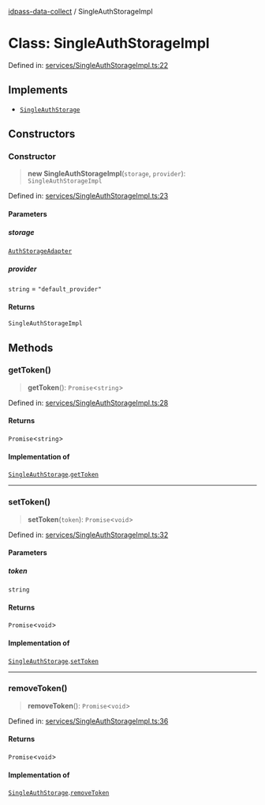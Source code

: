 [idpass-data-collect](../index.md) / SingleAuthStorageImpl

# Class: SingleAuthStorageImpl

Defined in: [services/SingleAuthStorageImpl.ts:22](https://github.com/idpass/idpass-data-collect/blob/main/packages/datacollect/src/services/SingleAuthStorageImpl.ts#L22)

## Implements

- [`SingleAuthStorage`](../interfaces/SingleAuthStorage.md)

## Constructors

### Constructor

> **new SingleAuthStorageImpl**(`storage`, `provider`): `SingleAuthStorageImpl`

Defined in: [services/SingleAuthStorageImpl.ts:23](https://github.com/idpass/idpass-data-collect/blob/main/packages/datacollect/src/services/SingleAuthStorageImpl.ts#L23)

#### Parameters

##### storage

[`AuthStorageAdapter`](../interfaces/AuthStorageAdapter.md)

##### provider

`string` = `"default_provider"`

#### Returns

`SingleAuthStorageImpl`

## Methods

### getToken()

> **getToken**(): `Promise`\<`string`\>

Defined in: [services/SingleAuthStorageImpl.ts:28](https://github.com/idpass/idpass-data-collect/blob/main/packages/datacollect/src/services/SingleAuthStorageImpl.ts#L28)

#### Returns

`Promise`\<`string`\>

#### Implementation of

[`SingleAuthStorage`](../interfaces/SingleAuthStorage.md).[`getToken`](../interfaces/SingleAuthStorage.md#gettoken)

***

### setToken()

> **setToken**(`token`): `Promise`\<`void`\>

Defined in: [services/SingleAuthStorageImpl.ts:32](https://github.com/idpass/idpass-data-collect/blob/main/packages/datacollect/src/services/SingleAuthStorageImpl.ts#L32)

#### Parameters

##### token

`string`

#### Returns

`Promise`\<`void`\>

#### Implementation of

[`SingleAuthStorage`](../interfaces/SingleAuthStorage.md).[`setToken`](../interfaces/SingleAuthStorage.md#settoken)

***

### removeToken()

> **removeToken**(): `Promise`\<`void`\>

Defined in: [services/SingleAuthStorageImpl.ts:36](https://github.com/idpass/idpass-data-collect/blob/main/packages/datacollect/src/services/SingleAuthStorageImpl.ts#L36)

#### Returns

`Promise`\<`void`\>

#### Implementation of

[`SingleAuthStorage`](../interfaces/SingleAuthStorage.md).[`removeToken`](../interfaces/SingleAuthStorage.md#removetoken)
